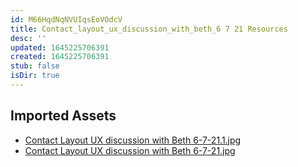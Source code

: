 ```yaml
---
id: M66HqdNqNVUIqsEoVOdcV
title: Contact_layout_ux_discussion_with_beth_6 7 21 Resources
desc: ''
updated: 1645225706391
created: 1645225706391
stub: false
isDir: true
---
```

## Imported Assets
- [Contact Layout UX discussion with Beth 6-7-21.1.jpg](/assets/contact-layout-ux-discussion-with-beth-6-7-21-Q1rJeUdejzza.jpg)
- [Contact Layout UX discussion with Beth 6-7-21.jpg](/assets/contact-layout-ux-discussion-with-beth-6-7-21-ziTJfhtE2ahG.jpg)
